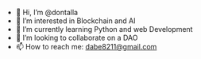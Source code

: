 - 👋 Hi, I’m @dontalla
- 👀 I’m interested in Blockchain and AI
- 🌱 I’m currently learning Python and web Development
- 💞️ I’m looking to collaborate on a DAO
- 📫 How to reach me: dabe8211@gmail.com

<!---
dontalla/dontalla is a ✨ special ✨ repository because its `README.md` (this file) appears on your GitHub profile.
You can click the Preview link to take a look at your changes.
--->
